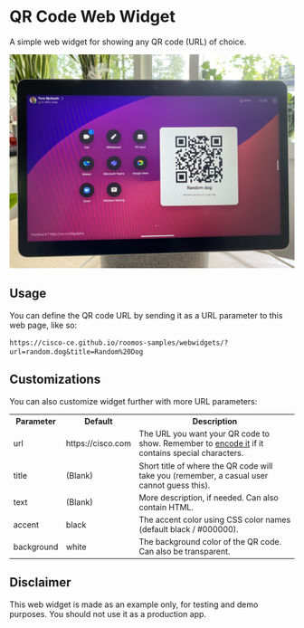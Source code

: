 # QR Code Web Widget

A simple web widget for showing any QR code (URL) of choice.

![Poster](./poster.jpeg)

## Usage

You can define the QR code URL by sending it as a URL parameter to this web page, like so:

```
https://cisco-ce.github.io/roomos-samples/webwidgets/?url=random.dog&title=Random%20Dog
```

## Customizations

You can also customize widget further with more URL parameters:

<table>
<tr>
  <th>Parameter</th>
  <th>Default</th>
  <th>Description</th>
</tr>
<tr>
  <td>url</td>
  <td>https://cisco.com</td>
  <td>The URL you want your QR code to show. Remember to <a href="https://www.urlencoder.org/">encode it</a> if it contains special characters.</td>
</tr>
<tr>
  <td>title</td>
  <td>(Blank)</td>
  <td>Short title of where the QR code will take you (remember, a casual user cannot guess this).</td>
</tr>
<tr>
  <td>text</td>
  <td>(Blank)</td>
  <td>More description, if needed. Can also contain HTML.</td>
</tr>
<tr>
  <td>accent</td>
  <td>black</td>
  <td>The accent color using CSS color names (default black / #000000).</td>
</tr>
<tr>
  <td>background</td>
  <td>white</td>
  <td>The background color of the QR code. Can also be transparent.</td>
</tr>
</table>

## Disclaimer

This web widget is made as an example only, for testing and demo purposes. You should not use it as a production app.